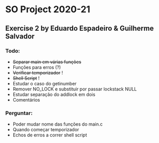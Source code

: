 # SO Project 2020-21
## Exercise 2 by Eduardo Espadeiro & Guilherme Salvador

### Todo:
- ~~Separar main em várias funções~~
- Funções para erros (?)
- ~~Verificar temporizador~~ !
- ~~Shell Script~~ !
- Estudar o caso do getinumber
- Remover NO_LOCK e substituir por passar lockstack NULL
- Estudar separação do addlock em dois
- Comentários

### Perguntar:
- Poder mudar nome das funções do main.c
- Quando começar temporizador
- Echos de erros a correr shell script
